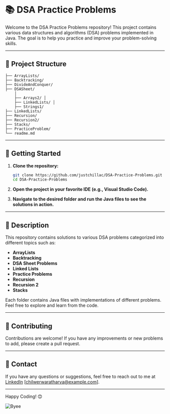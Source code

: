 # 📚 DSA Practice Problems

Welcome to the DSA Practice Problems repository! This project contains various data structures and algorithms (DSA) problems implemented in Java. The goal is to help you practice and improve your problem-solving skills.

---

## 📂 Project Structure

```
├── ArrayLists/ 
├── Backtracking/ 
├── DivideAndConquer/ 
├── DSASheet/ 
    │ 
    ├── Arrays2/ │ 
    ├── LinkedLists/ │ 
    ├── Strings1/ 
├── LinkedLists/ 
├── Recursion/ 
├── Recursion2/ 
├── Stacks/ 
├── PracticeProblem/ 
└── readme.md
```


---

## 🚀 Getting Started

1. **Clone the repository:**
    ```sh
    git clone https://github.com/justchillac/DSA-Practice-Problems.git
    cd DSA-Practice-Problems
    ```

2. **Open the project in your favorite IDE (e.g., Visual Studio Code).**

3. **Navigate to the desired folder and run the Java files to see the solutions in action.**

---

## 📄 Description

This repository contains solutions to various DSA problems categorized into different topics such as:

- **ArrayLists**
- **Backtracking**
- **DSA Sheet Problems**
- **Linked Lists**
- **Practice Problems**
- **Recursion**
- **Recursion 2**
- **Stacks**

Each folder contains Java files with implementations of different problems. Feel free to explore and learn from the code.

---

## 🤝 Contributing

Contributions are welcome! If you have any improvements or new problems to add, please create a pull request.

---

## 📧 Contact

If you have any questions or suggestions, feel free to reach out to me at 
[LinkedIn](https://www.linkedin.com/in/atharva-chilwerwar-97871b24b/)
[chilwerwaratharva@example.com].

---

Happy Coding! 😊

![Byee](https://images.app.goo.gl/LzkKXq4ggVfqdCym7)

